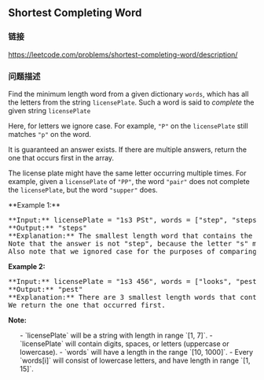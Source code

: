## Shortest Completing Word  
### 链接  
https://leetcode.com/problems/shortest-completing-word/description/  
### 问题描述

Find the minimum length word from a given dictionary `words`, which has all the letters from the string `licensePlate`.  Such a word is said to *complete* the given string `licensePlate`



Here, for letters we ignore case.  For example, `"P"` on the `licensePlate` still matches `"p"` on the word.



It is guaranteed an answer exists.  If there are multiple answers, return the one that occurs first in the array.



The license plate might have the same letter occurring multiple times.  For example, given a `licensePlate` of `"PP"`, the word `"pair"` does not complete the `licensePlate`, but the word `"supper"` does.




<p>**Example 1:**<br />
<pre>
**Input:** licensePlate = "1s3 PSt", words = ["step", "steps", "stripe", "stepple"]
**Output:** "steps"
**Explanation:** The smallest length word that contains the letters "S", "P", "S", and "T".
Note that the answer is not "step", because the letter "s" must occur in the word twice.
Also note that we ignored case for the purposes of comparing whether a letter exists in the word.
</pre>


**Example 2:**<br />
<pre>
**Input:** licensePlate = "1s3 456", words = ["looks", "pest", "stew", "show"]
**Output:** "pest"
**Explanation:** There are 3 smallest length words that contains the letters "s".
We return the one that occurred first.
</pre>


**Note:**<br>
<ol>
- `licensePlate` will be a string with length in range `[1, 7]`.
- `licensePlate` will contain digits, spaces, or letters (uppercase or lowercase).
- `words` will have a length in the range `[10, 1000]`.
- Every `words[i]` will consist of lowercase letters, and have length in range `[1, 15]`.
</ol>


